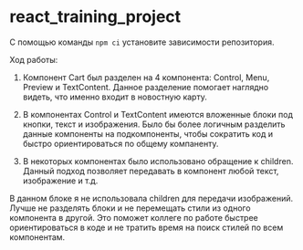 # react_training_project
С помощью команды ``npm ci`` установите зависимости репозитория.

Ход работы:

1) Компонент Cart был разделен на 4 компонента: Control, Menu, Preview и TextContent. Данное разделение помогает наглядно видеть, что именно входит в новостную карту.

2) В компонентах Control и TextContent имеются вложенные блоки под кнопки, текст и изображения. Было бы более логичным разделить данные компоненты на подкомпоненты, чтобы сократить код и быстро ориентироваться по общему компаненту.

3) В некоторых компонентах было использовано обращение к children. Данный подход позволяет передавать в компонент любой текст, изображение и т.д. 

В данном блоке я не использовала children для передачи изображений. Лучше не разделять блоки и не перемещать стили из одного компонента в другой. Это поможет коллеге по работе быстрее ориентироваться в коде и не тратить время на поиск стилей по всем компонентам.